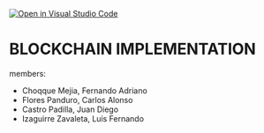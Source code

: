 [![Open in Visual Studio Code](https://classroom.github.com/assets/open-in-vscode-c66648af7eb3fe8bc4f294546bfd86ef473780cde1dea487d3c4ff354943c9ae.svg)](https://classroom.github.com/online_ide?assignment_repo_id=8843467&assignment_repo_type=AssignmentRepo)

# BLOCKCHAIN IMPLEMENTATION

members:
- Choqque Mejia, Fernando Adriano
- Flores Panduro, Carlos Alonso
- Castro Padilla, Juan Diego
- Izaguirre Zavaleta, Luis Fernando

